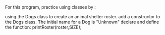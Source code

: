 For this program, practice using classes by :

using the Dogs class to create an animal shelter roster.
add a constructor to the Dogs class. The initial name for a Dog is "Unknown"
declare and define the function:
printRoster(roster,SIZE);
